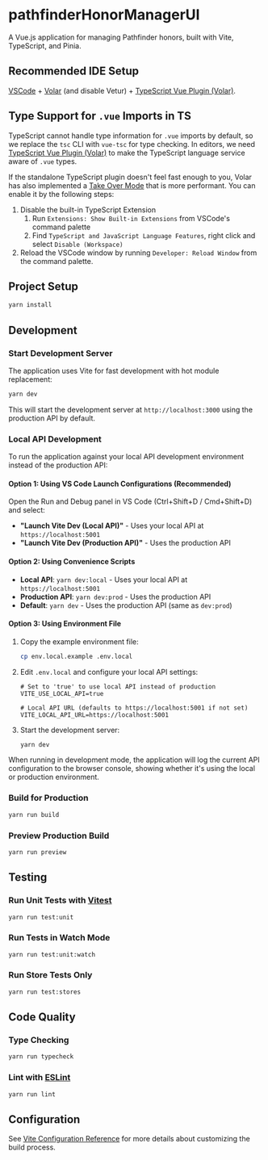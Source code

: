 # pathfinderHonorManagerUI

A Vue.js application for managing Pathfinder honors, built with Vite, TypeScript, and Pinia.

## Recommended IDE Setup

[VSCode](https://code.visualstudio.com/) + [Volar](https://marketplace.visualstudio.com/items?itemName=johnsoncodehk.volar) (and disable Vetur) + [TypeScript Vue Plugin (Volar)](https://marketplace.visualstudio.com/items?itemName=johnsoncodehk.vscode-typescript-vue-plugin).

## Type Support for `.vue` Imports in TS

TypeScript cannot handle type information for `.vue` imports by default, so we replace the `tsc` CLI with `vue-tsc` for type checking. In editors, we need [TypeScript Vue Plugin (Volar)](https://marketplace.visualstudio.com/items?itemName=johnsoncodehk.vscode-typescript-vue-plugin) to make the TypeScript language service aware of `.vue` types.

If the standalone TypeScript plugin doesn't feel fast enough to you, Volar has also implemented a [Take Over Mode](https://github.com/johnsoncodehk/volar/discussions/471#discussioncomment-1361669) that is more performant. You can enable it by the following steps:

1. Disable the built-in TypeScript Extension
   1. Run `Extensions: Show Built-in Extensions` from VSCode's command palette
   2. Find `TypeScript and JavaScript Language Features`, right click and select `Disable (Workspace)`
2. Reload the VSCode window by running `Developer: Reload Window` from the command palette.

## Project Setup

```sh
yarn install
```

## Development

### Start Development Server

The application uses Vite for fast development with hot module replacement:

```sh
yarn dev
```

This will start the development server at `http://localhost:3000` using the production API by default.

### Local API Development

To run the application against your local API development environment instead of the production API:

#### Option 1: Using VS Code Launch Configurations (Recommended)

Open the Run and Debug panel in VS Code (Ctrl+Shift+D / Cmd+Shift+D) and select:
- **"Launch Vite Dev (Local API)"** - Uses your local API at `https://localhost:5001`
- **"Launch Vite Dev (Production API)"** - Uses the production API

#### Option 2: Using Convenience Scripts

- **Local API**: `yarn dev:local` - Uses your local API at `https://localhost:5001`
- **Production API**: `yarn dev:prod` - Uses the production API
- **Default**: `yarn dev` - Uses the production API (same as `dev:prod`)

#### Option 3: Using Environment File

1. Copy the example environment file:
   ```sh
   cp env.local.example .env.local
   ```

2. Edit `.env.local` and configure your local API settings:
   ```env
   # Set to 'true' to use local API instead of production
   VITE_USE_LOCAL_API=true
   
   # Local API URL (defaults to https://localhost:5001 if not set)
   VITE_LOCAL_API_URL=https://localhost:5001
   ```

3. Start the development server:
   ```sh
   yarn dev
   ```

When running in development mode, the application will log the current API configuration to the browser console, showing whether it's using the local or production environment.

### Build for Production

```sh
yarn run build
```

### Preview Production Build

```sh
yarn run preview
```

## Testing

### Run Unit Tests with [Vitest](https://vitest.dev/)

```sh
yarn run test:unit
```

### Run Tests in Watch Mode

```sh
yarn run test:unit:watch
```

### Run Store Tests Only

```sh
yarn run test:stores
```

## Code Quality

### Type Checking

```sh
yarn run typecheck
```

### Lint with [ESLint](https://eslint.org/)

```sh
yarn run lint
```

## Configuration

See [Vite Configuration Reference](https://vitejs.dev/config/) for more details about customizing the build process.
